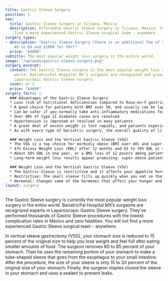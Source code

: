 ```yaml
---
title: Gastric Sleeve Surgery
position: 1
seo:
  title: Gastric Sleeve Surgery in Tijuana, Mexico
  description: Affordable Gastric Sleeve Surgery in Tijuana, Mexico. You will not
    find a more experienced Gastric Sleeve surgical team - anywhere.
surgery_types:
- description: "​​Gastric Sleeve Surgery (there is an additional fee of $500 for BMI’s
    49 to 69 and $1000 for 70+)"
  price: "$4600"
subtitle: The most popular weight loss surgery in the entire world.
image: "/uploads/gastric-sleeve-surgery.png"
surgery_excerpt:
  content: The Gastric Sleeve surgery is the most popular weight loss surgery in the
    world. BariatricPal Hospital MX’s surgeons are recognized and proven experts in
    Laparoscopic Gastric Sleeve surgery.
  cover: or-1
  price: "$4600"
surgery_facts: |-
  ### Advantages of the Gastric Sleeve Surgery
  * Less risk of nutritional deficiencies compared to Roux-en-Y gastric bypass.
  * A good choice for patients with BMI over 50, and usually can be laparoscopic
  * Can be safer if you normally take anti-inflammatory medications for other conditions
  * Over 80% of type II diabetes cases are resolved
  * Hypertension is improved or resolved in many patients
  * A great deal of excess weight is lost rapidly, and patients experience resolution of co-morbidities, and improved appearance.
  * As with every type of bariatric surgery, the overall quality of life for patients improves greatly.

  ### Weight Loss and the Vertical Gastric Sleeve (VSG)
  * The VSG is a top choice for morbidly obese (BMI over 40) and super-obese (BMI over 50) patients
  * 47% Excess Weight Loss (EWL) after 12 months and 63 to 70% EWL at three years post-surgery
  * About 50% EWL in one year, or a BMI loss of 12 points among patients whose starting BMI averaged 44. 4
  * Long-term weight loss results appear promising: super-obese patients in one study had an average of 46% EWL after 8 years

  ### Weight Loss and the Vertical Gastric Sleeve (VSG)
  * The Gastric Sleeve is restrictive and it affects your appetite hormones
  * Restrictive: The small sleeve fills up quickly when you eat so that your brain is faster to recognize that you’ve eaten enough
  * Hormonal: Changes some of the hormones that affect your hunger and satiety
layout: surgery
---
```


The Gastric Sleeve surgery is currently the most popular weight loss surgery in the entire world. BariatricPal Hospital MX’s surgeons are recognized experts in Laparoscopic Gastric Sleeve surgery. They’ve performed thousands of Gastric Sleeve procedures with the lowest complication rates in Mexico and zero fatalities. You will not find a more experienced Gastric Sleeve surgical team - anywhere. 

In vertical sleeve gastrectomy (VSG), your stomach size is reduced to 15 percent of the original size to help you lose weight and feel full after eating smaller amounts of food. The surgeon removes 80 to 85 percent of your stomach. Then he uses the remaining portion of your stomach to make a tube-shaped sleeve that goes from the esophagus to your small intestine. After the procedure, the size of your sleeve is only 15 to 20 percent of the original size of your stomach. Finally, the surgeon staples closed the sleeve in your stomach and uses a sealant to prevent leaks.
